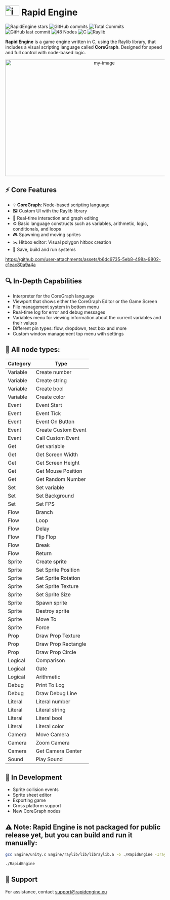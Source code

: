 # <img width="44" height="32" alt="icon" src="https://github.com/user-attachments/assets/6cd5b753-9a23-4d7a-ba2c-b50ac599b534" /> Rapid Engine


![RapidEngine stars](https://img.shields.io/github/stars/EmilDimov93/Rapid-Engine?style=plastic&label=⭐&color=FFD700)
![GitHub commits](https://img.shields.io/github/commit-activity/m/EmilDimov93/Rapid-Engine?style=plastic)
![Total Commits](https://img.shields.io/github/commit-activity/t/EmilDimov93/Rapid-Engine?style=plastic)
![GitHub last commit](https://img.shields.io/github/last-commit/EmilDimov93/Rapid-Engine?style=plastic)
![48 Nodes](https://img.shields.io/badge/Nodes-48-purple?style=plastic)
![C](https://img.shields.io/badge/language-C-555555?style=plastic)
![Raylib](https://img.shields.io/badge/Library-Raylib-ff69b4?style=plastic)

**Rapid Engine** is a game engine written in C, using the Raylib library, that includes a visual scripting language called **CoreGraph**. Designed for speed and full control with node-based logic.

<p align="center">
  <img width="610" height="368" alt="my-image" src="https://github.com/user-attachments/assets/a0e63453-6cea-45d2-8531-56069eba1c72" />
</p>


## ⚡ Core Features

- 💡 **CoreGraph**: Node-based scripting language
- 🖼️ Custom UI with the Raylib library
- 🎯 Real-time interaction and graph editing
- ⚙️ Basic language constructs such as variables, arithmetic, logic, conditionals, and loops
- 🎮 Spawning and moving sprites
- ✂️ Hitbox editor: Visual polygon hitbox creation
- 💾 Save, build and run systems

https://github.com/user-attachments/assets/b6dc9735-5eb8-498a-9802-c1eac80a9a4a


## 🔍 In-Depth Capabilities

- Interpreter for the CoreGraph language
- Viewport that shows either the CoreGraph Editor or the Game Screen
- File management system in bottom menu
- Real-time log for error and debug messages
- Variables menu for viewing information about the current variables and their values
- Different pin types: flow, dropdown, text box and more
- Custom window management top menu with settings


## 🧩 All node types:

| Category   | Type                    |
|------------|-------------------------|
| Variable   | Create number           |
| Variable   | Create string           |
| Variable   | Create bool             |
| Variable   | Create color            |
| Event      | Event Start             |
| Event      | Event Tick              |
| Event      | Event On Button         |
| Event      | Create Custom Event     |
| Event      | Call Custom Event       |
| Get        | Get variable            |
| Get        | Get Screen Width        |
| Get        | Get Screen Height       |
| Get        | Get Mouse Position      |
| Get        | Get Random Number       |
| Set        | Set variable            |
| Set        | Set Background          |
| Set        | Set FPS                 |
| Flow       | Branch                  |
| Flow       | Loop                    |
| Flow       | Delay                   |
| Flow       | Flip Flop               |
| Flow       | Break                   |
| Flow       | Return                  |
| Sprite     | Create sprite           |
| Sprite     | Set Sprite Position     |
| Sprite     | Set Sprite Rotation     |
| Sprite     | Set Sprite Texture      |
| Sprite     | Set Sprite Size         |
| Sprite     | Spawn sprite            |
| Sprite     | Destroy sprite          |
| Sprite     | Move To                 |
| Sprite     | Force                   |
| Prop       | Draw Prop Texture       |
| Prop       | Draw Prop Rectangle     |
| Prop       | Draw Prop Circle        |
| Logical    | Comparison              |
| Logical    | Gate                    |
| Logical    | Arithmetic              |
| Debug      | Print To Log            |
| Debug      | Draw Debug Line         |
| Literal    | Literal number          |
| Literal    | Literal string          |
| Literal    | Literal bool            |
| Literal    | Literal color           |
| Camera     | Move Camera             |
| Camera     | Zoom Camera             |
| Camera     | Get Camera Center       |
| Sound      | Play Sound              |


## 🧪 In Development

- Sprite collision events
- Sprite sheet editor
- Exporting game
- Cross platform support
- New CoreGraph nodes


## ⚠️ Note: Rapid Engine is not packaged for public release yet, but you can build and run it manually:

```bash
gcc Engine/unity.c Engine/raylib/lib/libraylib.a -o ./RapidEngine -Iraylib/include -lopengl32 -lgdi32 -lwinmm -mwindows
```

```bash
./RapidEngine
```

## 📧 Support

For assistance, contact [support@rapidengine.eu](mailto:support@rapidengine.eu)
